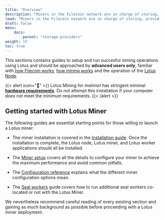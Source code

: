 ```yaml
---
title: "Overview"
description: "Miners in the Filecoin network are in charge of storing, providing content and issuing new blocks."
lead: "Miners in the Filecoin network are in charge of storing, providing content and issuing new blocks."
draft: false
menu:
    docs:
        parent: "storage-providers"
weight: 10
toc: true
---
```


This sections contains guides to setup and run succesful mining operations using Lotus and should be approached by **advanced users only**, familiar with [how Filecoin works](../../about-filecoin/how-filecoin-works.md), [how mining works](../how-mining-works.md) and the operation of the [Lotus Node](../../store/lotus/README.md).

{{< alert icon="🔧" >}}
Lotus Mining for _mainnet_ has stringent minimal **[hardware requirements](../hardware-requirements.md)**. Do not attempt this installation if your computer does not meet the minimum requirements.
{{< /alert >}}

## Getting started with Lotus Miner

The following guides are essential starting points for those willing to launch a Lotus miner:

- The miner installation is covered in the [Installation guide](../../get-started/lotus/installation.md). Once the installation is complete, the Lotus node, Lotus miner, and Lotus worker applications should all be installed.

- The [Miner setup](miner-setup.md) covers all the details to configure your miner to achieve the maximum performance and avoid common pitfalls.
- The [Configuration reference](miner-configuration.md) explains what the different miner configuration options mean.
- The [Seal workers](seal-workers.md) guide covers how to run additional seal workers co-located or not with the Lotus Miner.

We nevertheless recommend careful reading of every existing section and gaining as much background as possible before proceeding with a Lotus miner deployment.

